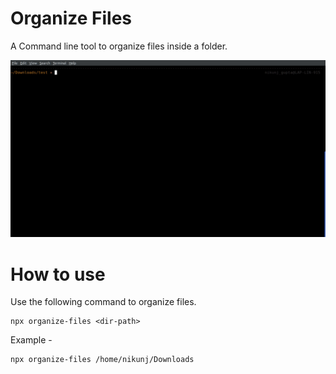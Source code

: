 # Organize Files

A Command line tool to organize files inside a folder.

<img src="https://raw.githubusercontent.com/nkg447/organize-files/master/screenshots/demo.gif">

# How to use

Use the following command to organize files.

```
npx organize-files <dir-path>
```

Example -

```
npx organize-files /home/nikunj/Downloads
```
